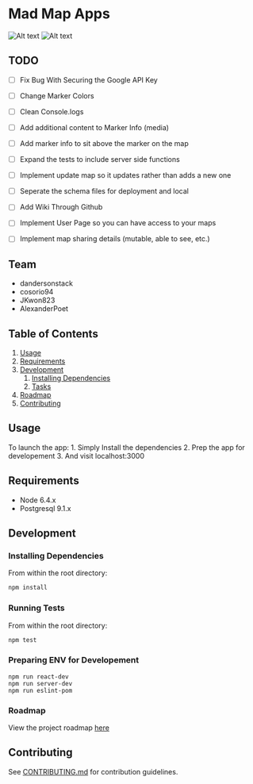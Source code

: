 # Mad Map Apps

![Alt text](https://travis-ci.org/ResponsibleRhinos/ResponsibleRhinos.svg?branch=master)
![Alt text](https://github.com/cosorio94/ResponsibleRhinos/blob/master/MadMapsUI.png)


## TODO
- [ ] Fix Bug With Securing the Google API Key
- [ ] Change Marker Colors
- [ ] Clean Console.logs
- [ ] Add additional content to Marker Info (media)
- [ ] Add marker info to sit above the marker on the map
- [ ] Expand the tests to include server side functions
- [ ] Implement update map so it updates rather than adds a new one
- [ ] Seperate the schema files for deployment and local
- [ ] Add Wiki Through Github
- [ ] Implement User Page so you can have access to your maps
- [ ] Implement map sharing details (mutable, able to see, etc.)


## Team

  - dandersonstack
  - cosorio94
  - JKwon823
  - AlexanderPoet

## Table of Contents

1. [Usage](#Usage)
1. [Requirements](#requirements)
1. [Development](#development)
    1. [Installing Dependencies](#installing-dependencies)
    1. [Tasks](#tasks)
1. [Roadmap](#roadmap)
1. [Contributing](#contributing)

## Usage

To launch the app:
    1. Simply Install the dependencies
    2. Prep the app for developement
    3. And visit localhost:3000

## Requirements

- Node 6.4.x
- Postgresql 9.1.x

## Development

### Installing Dependencies

From within the root directory:

```sh
npm install
```

### Running Tests

From within the root directory:

```sh
npm test
```

### Preparing ENV for Developement
```
npm run react-dev
npm run server-dev
npm run eslint-pom
```

### Roadmap

View the project roadmap [here](https://docs.google.com/document/d/1CZSA1uOjatrw7APjXyAfUWOJxZ6SDLWhr-nDvroBXkI/edit?ts=594b3694)


## Contributing

See [CONTRIBUTING.md](CONTRIBUTING.md) for contribution guidelines.

